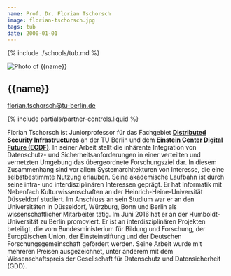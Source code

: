 ```yaml
---
name: Prof. Dr. Florian Tschorsch
image: florian-tschorsch.jpg
tags: tub
date: 2000-01-01
---
```


{% include ./schools/tub.md %}

<div class="component-partner">

![Photo of {{name}}](/assets/images/{{image}})

<div>

## {{name}}

[florian.tschorsch@tu-berlin.de](mailto:florian.tschorsch@tu-berlin.de)


</div>
{% include partials/partner-controls.liquid %}
</div>

Florian Tschorsch ist Juniorprofessor für das Fachgebiet **[Distributed Security Infrastructures](https://www.dsi.tu-berlin.de/menue/dsi/)** an der TU Berlin und dem **[Einstein Center Digital Future (ECDF)](https://www.digital-future.berlin/)**. In seiner Arbeit stellt die inhärente Integration von Datenschutz- und Sicherheitsanforderungen in einer verteilten und vernetzten Umgebung das übergeordnete Forschungsziel dar. In diesem Zusammenhang sind vor allem Systemarchitekturen von Interesse, die eine selbstbestimmte Nutzung erlauben. Seine akademische Laufbahn ist durch seine intra- und interdisziplinären Interessen geprägt. Er hat Informatik mit Nebenfach Kulturwissenschaften an der Heinrich-Heine-Universität Düsseldorf studiert. Im Anschluss an sein Studium war er an den Universitäten in Düsseldorf, Würzburg, Bonn und Berlin als wissenschaftlicher Mitarbeiter tätig. Im Juni 2016 hat er an der Humboldt-Universität zu Berlin promoviert. Er ist an interdisziplinären Projekten beteiligt, die vom Bundesministerium für Bildung und Forschung, der Europäischen Union, der Einsteinstiftung und der Deutschen Forschungsgemeinschaft gefördert werden. Seine Arbeit wurde mit mehreren Preisen ausgezeichnet, unter anderem mit dem Wissenschaftspreis der Gesellschaft für Datenschutz und Datensicherheit (GDD).
